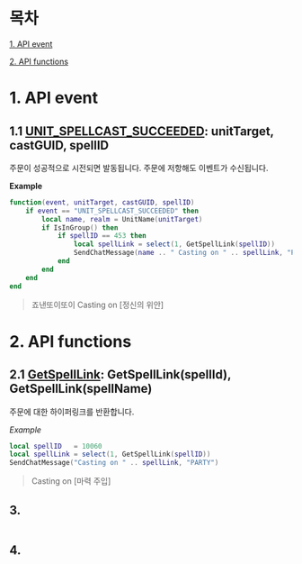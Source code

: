목차
===
[1. API event](#1-API-event)

[2. API functions](#2-api-functions)



# 1. API event

## 1.1 [UNIT_SPELLCAST_SUCCEEDED](https://wowpedia.fandom.com/wiki/UNIT_SPELLCAST_SUCCEEDED): unitTarget, castGUID, spellID

주문이 성공적으로 시전되면 발동됩니다. 주문에 저항해도 이벤트가 수신됩니다.

**Example**
```lua
function(event, unitTarget, castGUID, spellID)
    if event == "UNIT_SPELLCAST_SUCCEEDED" then
        local name, realm = UnitName(unitTarget)
        if IsInGroup() then
            if spellID == 453 then
                local spellLink = select(1, GetSpellLink(spellID))
                SendChatMessage(name .. " Casting on " .. spellLink, "PARTY")
            end
        end
    end
end
```
> 죠낸또이또이 Casting on [정신의 위안]

# 2. API functions

## 2.1 [GetSpellLink](https://wowpedia.fandom.com/wiki/API_GetSpellLink): GetSpellLink(spellId), GetSpellLink(spellName)

주문에 대한 하이퍼링크를 반환합니다.

*Example*
```lua
local spellID   = 10060
local spellLink = select(1, GetSpellLink(spellID))
SendChatMessage("Casting on " .. spellLink, "PARTY")
```
> Casting on [마력 주입]

## 3. 
```
```
## 4.
```
```
